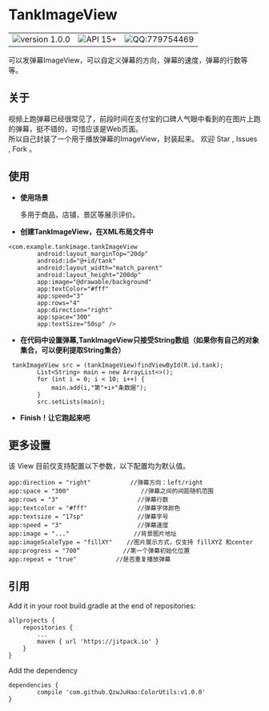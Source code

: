 # TankImageView

<table><tr>
<td><img src="https://img.shields.io/badge/version%20-1.0.0-brightgreen.svg" alt="version 1.0.0" ／></td>
<td><img src="https://img.shields.io/badge/API-15%2B-brightgreen.svg" alt="API 15+"／></td>
<td><img src="https://img.shields.io/badge/QQ-779754469-red.svg" alt="QQ:779754469"／></td>
</tr></table>

可以发弹幕ImageView，可以自定义弹幕的方向，弹幕的速度，弹幕的行数等等。

## 关于
视频上跑弹幕已经很常见了，前段时间在支付宝的口碑人气眼中看到的在图片上跑的弹幕，挺不错的，可惜应该是Web页面。<br/>
所以自己封装了一个用于播放弹幕的ImageView，封装起来。
欢迎 Star , Issues , Fork 。

## 使用
- **使用场景**

    多用于商品，店铺，景区等展示评价。
    
- **创建TankImageView，在XML布局文件中**	

```
<com.example.tankimage.tankImageView
        android:layout_marginTop="20dp"
        android:id="@+id/tank"
        android:layout_width="match_parent"
        android:layout_height="200dp"
        app:image="@drawable/background"
        app:textColor="#fff"
        app:speed="3"
        app:rows="4"
        app:direction="right"
        app:space="300"
        app:textSize="50sp" />   
```

- **在代码中设置弹幕,TankImageView只接受String数组（如果你有自己的对象集合，可以便利提取String集合）**	

```
 tankImageView src = (tankImageView)findViewById(R.id.tank);
        List<String> main = new ArrayList<>();
        for (int i = 0; i < 10; i++) {
            main.add(i,"第"+i+"条数据");
        }
        src.setLists(main);
```

- **Finish！让它跑起来吧**

## 更多设置

该 View 目前仅支持配置以下参数，以下配置均为默认值。


```
app:direction = "right"           //弹幕方向：left/right
app:space = "300"					 //弹幕之间的间距随机范围
app:rows = "3"						//弹幕行数
app:textcolor = "#fff"				//弹幕字体颜色
app:textsize = "17sp"				//弹幕字号
app:speed = "3"						//弹幕速度
app:image = "..."				   //背景图片地址
app:imageScaleType = "fillXY"	 //图片展示方式，仅支持 fillXYZ 和center
app:progress = "700“			//第一个弹幕初始化位置
app:repeat = "true"			  //是否重复播放弹幕

```

## 引用

Add it in your root build.gradle at the end of repositories:

	allprojects {
		repositories {
			...
			maven { url 'https://jitpack.io' }
		}
	}

Add the dependency

	dependencies {
	        compile 'com.github.QzwJuHao:ColorUtils:v1.0.0'
	}
